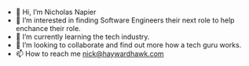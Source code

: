 - 👋 Hi, I’m Nicholas Napier
- 👀 I’m interested in finding Software Engineers their next role to help enchance their role.
- 🌱 I’m currently learning the tech industry.
- 💞️ I’m looking to collaborate and find out more how a tech guru works.
- 📫 How to reach me nick@haywardhawk.com

<!---
NickNapier11/NickNapier11 is a ✨ special ✨ repository because its `README.md` (this file) appears on your GitHub profile.
You can click the Preview link to take a look at your changes.
--->
